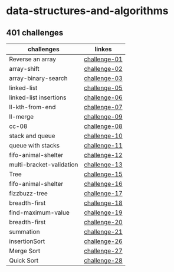 # data-structures-and-algorithms 


## 401 challenges 
  | challenges               |      linkes   | 
  |--------------------------|:-------------:|
  | Reverse an array         | [challenge-01](https://github.com/401-advanced-javascript-israaOthman/data-structures-and-algorithms/pull/1)   |
  | array-shift              | [challenge-02](https://github.com/401-advanced-javascript-israaOthman/data-structures-and-algorithms/pull/3)   |
  | array-binary-search      | [challenge-03](https://github.com/401-advanced-javascript-israaOthman/data-structures-and-algorithms/pull/4)   |
  | linked-list              | [challenge-05](https://github.com/401-advanced-javascript-israaOthman/data-structures-and-algorithms/pull/7)   |
  | linked-list insertions   | [challenge-06](https://github.com/401-advanced-javascript-israaOthman/data-structures-and-algorithms/pull/11)   |
  | ll-kth-from-end          | [challenge-07](https://github.com/401-advanced-javascript-israaOthman/data-structures-and-algorithms/pull/10)   |
  | ll-merge                 | [challenge-09](https://github.com/401-advanced-javascript-israaOthman/data-structures-and-algorithms/pull/12)   |
  | cc-08                    | [challenge-08](https://github.com/401-advanced-javascript-israaOthman/data-structures-and-algorithms/pull/13)   |
  | stack and queue          | [challenge-10](https://github.com/401-advanced-javascript-israaOthman/data-structures-and-algorithms/pull/14)   |
  | queue with stacks        | [challenge-11](https://github.com/401-advanced-javascript-israaOthman/data-structures-and-algorithms/pull/15)   |
  | fifo-animal-shelter      | [challenge-12](https://github.com/401-advanced-javascript-israaOthman/data-structures-and-algorithms/pull/16)   |
  | multi-bracket-validation | [challenge-13](https://github.com/401-advanced-javascript-israaOthman/data-structures-and-algorithms/pull/17)   |
  | Tree                     | [challenge-15](https://github.com/401-advanced-javascript-israaOthman/data-structures-and-algorithms/pull/18)   |
  | fifo-animal-shelter      | [challenge-16](https://github.com/401-advanced-javascript-israaOthman/data-structures-and-algorithms/pull/19)   |
  | fizzbuzz-tree            | [challenge-17](https://github.com/401-advanced-javascript-israaOthman/data-structures-and-algorithms/pull/20)   |
  |  breadth-first           | [challenge-18](https://github.com/401-advanced-javascript-israaOthman/data-structures-and-algorithms/pull/22)   |
  | find-maximum-value       | [challenge-19](https://github.com/401-advanced-javascript-israaOthman/data-structures-and-algorithms/pull/23)   |
  | breadth-first            | [challenge-20](https://github.com/401-advanced-javascript-israaOthman/data-structures-and-algorithms/pull/24)   |
  | summation                | [challenge-21](https://github.com/401-advanced-javascript-israaOthman/data-structures-and-algorithms/pull/25)   |
  | insertionSort            | [challenge-26](https://github.com/401-advanced-javascript-israaOthman/data-structures-and-algorithms/pull/26)   |
  | Merge Sort               | [challenge-27](https://github.com/401-advanced-javascript-israaOthman/data-structures-and-algorithms/pull/27)   |
  | Quick Sort               | [challenge-28](https://github.com/401-advanced-javascript-israaOthman/data-structures-and-algorithms/pull/28)   |






  








